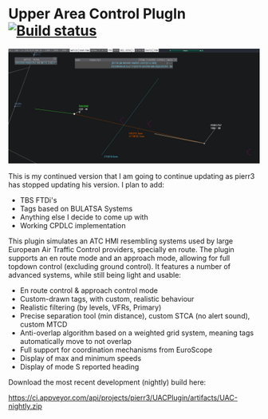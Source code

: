 # Upper Area Control PlugIn [![Build status](https://ci.appveyor.com/api/projects/status/github/BedsAreDragons/UACPlugin?svg=true)](https://ci.appveyor.com/project/BedsAreDragons/UACPlugin)

<p align="center">
	<img alt="UAC PlugIn header" src="https://github.com/BedsAreDragons/UACPlugin/blob/master/docs/img/image.png?raw=true"/>
</p>

This is my continued version that I am going to continue updating as pierr3 has stopped updating his version. I plan to add:
* TBS FTDi's
* Tags based on BULATSA Systems
* Anything else I decide to come up with
* Working CPDLC implementation

This plugin simulates an ATC HMI resembling systems used by large European Air Traffic Control providers, specially en route. The plugin supports an en route mode and an approach mode, allowing for full topdown control (excluding ground control). It features a number of advanced systems, while still being light and usable:
 * En route control & approach control mode
 * Custom-drawn tags, with custom, realistic behaviour
 * Realistic filtering (by levels, VFRs, Primary)
 * Precise separation tool (min distance), custom STCA (no alert sound), custom MTCD
 * Anti-overlap algorithm based on a weighted grid system, meaning tags automatically move to not overlap
 * Full support for coordination mechanisms from EuroScope
 * Display of max and minimum speeds
 * Display of mode S reported heading
 
 Download the most recent development (nightly) build here:
 
 <https://ci.appveyor.com/api/projects/pierr3/UACPlugin/artifacts/UAC-nightly.zip>
